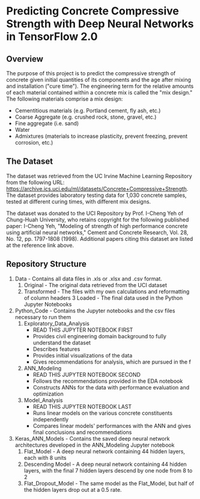# Predicting Concrete Compressive Strength with Deep Neural Networks in TensorFlow 2.0

## Overview
The purpose of this project is to predict the compressive strength of concrete given initial quantities of its components and the age after mixing and installation ("cure time"). The engineering term for the relative amounts of each material contained within a concrete mix is called the "mix design." The following materials comprise a mix design:
* Cementitious materials (e.g. Portland cement, fly ash, etc.)
* Coarse Aggregate (e.g. crushed rock, stone, gravel, etc.)
* Fine aggregate (i.e. sand)
* Water
* Admixtures (materials to increase plasticity, prevent freezing, prevent corrosion, etc.)

## The Dataset
The dataset was retrieved from the UC Irvine Machine Learning Repository from the following URL: <https://archive.ics.uci.edu/ml/datasets/Concrete+Compressive+Strength>. The dataset provides laboratory testing data for 1,030 concrete samples, tested at different curing times, with different mix designs.

The dataset was donated to the UCI Repository by Prof. I-Cheng Yeh of Chung-Huah University, who retains copyright for the following published paper: I-Cheng Yeh, "Modeling of strength of high performance concrete using artificial neural networks," Cement and Concrete Research, Vol. 28, No. 12, pp. 1797-1808 (1998). Additional papers citing this dataset are listed at the reference link above.

## Repository Structure
1. Data - Contains all data files in .xls or .xlsx and .csv format.
	1. Original - The original data retrieved from the UCI dataset
	2. Transformed - The files with my own calculations and reformatting of column headers
	3 Loaded - The final data used in the Python Jupyter Notebooks
2. Python_Code - Contains the Jupyter notebooks and the csv files necessary to run them
	1. Exploratory_Data_Analysis
		* READ THIS JUPYTER NOTEBOOK FIRST
		* Provides civil engineering domain background to fully understand the dataset
		* Describes features
		* Provides initial visualizations of the data
		* Gives recommendations for analysis, which are pursued in the f
	2. ANN_Modeling
		* READ THIS JUPYTER NOTEBOOK SECOND
		* Follows the recommendations provided in the EDA notebook
		* Constructs ANNs for the data with performance evaluation and optimization
	3. Model_Analysis
		* READ THIS JUPYTER NOTEBOOK LAST
		* Runs linear models on the various concrete constituents independently
		* Compares linear models' performances with the ANN and gives final conclusions and recommendations
3. Keras_ANN_Models - Contains the saved deep neural network architectures developed in the ANN_Modeling Jupyter notebook
	1. Flat_Model - A deep neural network containing 44 hidden layers, each with 8 units
	2. Descending Model - A deep neural network containing 44 hidden layers, with the final 7 hidden layers descend by one node from 8 to 2
	3. Flat_Dropout_Model - The same model as the Flat_Model, but half of the hidden layers drop out at a 0.5 rate.
